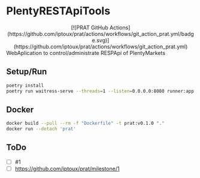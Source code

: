 # PlentyRESTApiTools
<center>
[![PRAT GitHub Actions](https://github.com/iptoux/prat/actions/workflows/git_action_prat.yml/badge.svg)](https://github.com/iptoux/prat/actions/workflows/git_action_prat.yml)
</center>
WebAplication to control/administrate RESPApi of PlentyMarkets

## Setup/Run

```bash
poetry install
poetry run waitress-serve --threads=1 --listen=0.0.0.0:8080 runner:app
```

## Docker

```bash
docker build --pull --rm -f "Dockerfile" -t prat:v0.1.0 "."
docker run --detach 'prat'
```

## ToDo

- [ ] #1
- [ ] https://github.com/iptoux/prat/milestone/1